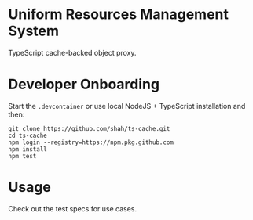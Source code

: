 # Uniform Resources Management System

TypeScript cache-backed object proxy.

# Developer Onboarding

Start the `.devcontainer` or use local NodeJS + TypeScript installation and then:

    git clone https://github.com/shah/ts-cache.git
    cd ts-cache
    npm login --registry=https://npm.pkg.github.com
    npm install
    npm test

# Usage

Check out the test specs for use cases.